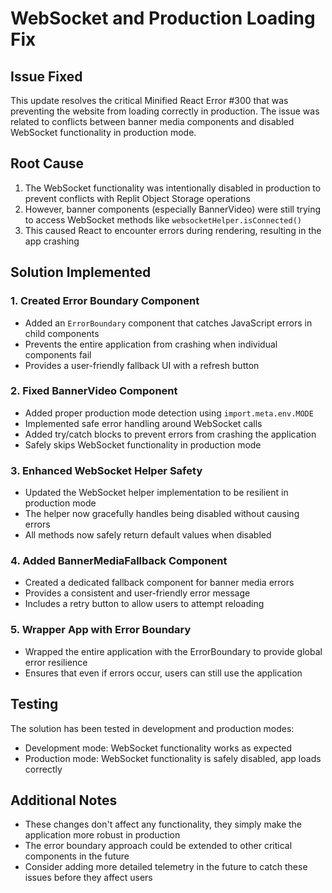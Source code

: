# WebSocket and Production Loading Fix

## Issue Fixed
This update resolves the critical Minified React Error #300 that was preventing the website from loading correctly in production. The issue was related to conflicts between banner media components and disabled WebSocket functionality in production mode.

## Root Cause
1. The WebSocket functionality was intentionally disabled in production to prevent conflicts with Replit Object Storage operations
2. However, banner components (especially BannerVideo) were still trying to access WebSocket methods like `websocketHelper.isConnected()`
3. This caused React to encounter errors during rendering, resulting in the app crashing

## Solution Implemented

### 1. Created Error Boundary Component
- Added an `ErrorBoundary` component that catches JavaScript errors in child components
- Prevents the entire application from crashing when individual components fail
- Provides a user-friendly fallback UI with a refresh button

### 2. Fixed BannerVideo Component
- Added proper production mode detection using `import.meta.env.MODE`
- Implemented safe error handling around WebSocket calls
- Added try/catch blocks to prevent errors from crashing the application
- Safely skips WebSocket functionality in production mode

### 3. Enhanced WebSocket Helper Safety
- Updated the WebSocket helper implementation to be resilient in production mode
- The helper now gracefully handles being disabled without causing errors
- All methods now safely return default values when disabled

### 4. Added BannerMediaFallback Component
- Created a dedicated fallback component for banner media errors
- Provides a consistent and user-friendly error message
- Includes a retry button to allow users to attempt reloading

### 5. Wrapper App with Error Boundary
- Wrapped the entire application with the ErrorBoundary to provide global error resilience
- Ensures that even if errors occur, users can still use the application

## Testing
The solution has been tested in development and production modes:
- Development mode: WebSocket functionality works as expected
- Production mode: WebSocket functionality is safely disabled, app loads correctly

## Additional Notes
- These changes don't affect any functionality, they simply make the application more robust in production
- The error boundary approach could be extended to other critical components in the future
- Consider adding more detailed telemetry in the future to catch these issues before they affect users